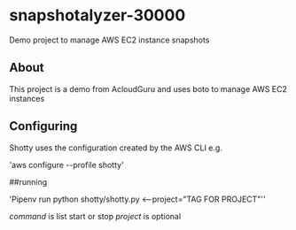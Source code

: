 # snapshotalyzer-30000
Demo project to manage AWS EC2 instance snapshots

## About

This project is a demo from AcloudGuru and uses boto to manage AWS EC2 instances

## Configuring

Shotty uses the configuration created by the AWS CLI  e.g.

'aws configure --profile shotty'

##running

'Pipenv run python shotty/shotty.py <command>  <--project="TAG FOR PROJECT"''

*command* is list start or stop
*project* is optional

